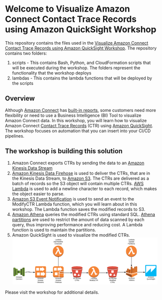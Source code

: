 # Welcome to Visualize Amazon Connect Contact Trace Records using Amazon QuickSight Workshop 
This repository contains the files used in the [Visualize Amazon Connect Contact Trace Records using Amazon QuickSight Workshop](https://catalog.us-east-1.prod.workshops.aws/v2/workshops/607718a8-cddd-416a-97b4-4fc9dc93ff7a/en-US/).  The repository contains two folders:
1. scripts - This contains Bash, Python, and CloudFormation scripts that will be executed during the workshop.  The folders represent the functionality that the workshop deploys
1. lambdas - This contains the lambda functions that will be deployed by the scripts

## Overview
Although [Amazon Connect](https://aws.amazon.com/connect/) has [built-in reports](https://docs.aws.amazon.com/connect/latest/adminguide/amazon-connect-metrics.html), some customers need more flexibility or need to use a Business Intelligence (BI) Tool to visualize Amazon Connect data.  In this workshop, you will learn how to visualize Amazon Connect [Contact Trace Records](https://docs.aws.amazon.com/connect/latest/adminguide/ctr-data-model.html) (CTR) using [Amazon QuickSight](https://aws.amazon.com/quicksight/).  The workshop focuses on automation that you can insert into your CI/CD pipelines.

## The workshop is building this solution
1. Amazon Connect exports CTRs by sending the data to an [Amazon Kinesis Data Stream](https://aws.amazon.com/kinesis/data-streams/)
1. [Amazon Kinesis Data Firehose](https://aws.amazon.com/kinesis/data-firehose/) is used to deliver the CTRs, that are in the Kinesis Data Stream, to [Amazon S3](https://aws.amazon.com/s3/).  The CTRs are delivered as a batch of records so the S3 object will contain multiple CTRs.  [AWS Lambda](https://aws.amazon.com/lambda/) is used to add a newline character to each record, which makes the object easier to parse. 
1. [Amazon S3 Event Notification](https://docs.aws.amazon.com/AmazonS3/latest/userguide/NotificationHowTo.html) is used to send an event to the ModifyCTR Lambda function, which you will learn about in this workshop. The Lambda function saves the modified records to S3.
1. [Amazon Athena](https://aws.amazon.com/athena/) queries the modified CTRs using standard SQL.  [Athena partitions](https://docs.aws.amazon.com/athena/latest/ug/partitions.html) are used to restrict the amount of data scanned by each query, thus improving performance and reducing cost.  A Lambda function is used to maintain the partitions.
1. Amazon QuickSight is used to visualize the modified CTRs.
![architecture01](./images/architecture01.png)

Please visit the workshop for additional details.